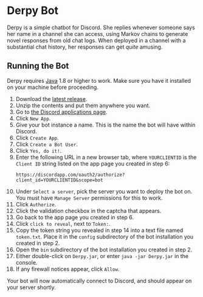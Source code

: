 # Derpy Bot

Derpy is a simple chatbot for Discord. She replies whenever someone says her name in a channel she can access, using
Markov chains to generate novel responses from old chat logs. When deployed in a channel with a substantial chat
history, her responses can get *quite* amusing.

## Running the Bot

Derpy requires [Java](https://java.com/en/download/index.html) 1.8 or higher to work. Make sure you have it installed on
your machine before proceeding.

1. Download the [latest release](../../releases/latest).
2. Unzip the contents and put them anywhere you want.
3. Go to [the Discord applications page](https://discordapp.com/developers/applications/me).
4. Click `New App`.
5. Give your bot instance a name. This is the name the bot will have within Discord.
6. Click `Create App`.
7. Click `Create a Bot User`.
8. Click `Yes, do it!`.
9. Enter the following URL in a new browser tab, where `YOURCLIENTID` is the `Client ID` string listed on the app page
you created in step 6:
   ```
   https://discordapp.com/oauth2/authorize?client_id=YOURCLIENTID&scope=bot
   ```
10. Under `Select a server`, pick the server you want to deploy the bot on. You must have `Manage Server` permissions
for this to work.
11. Click `Authorize`.
12. Click the validation checkbox in the captcha that appears.
13. Go back to the app page you created in step 6.
14. Click `click to reveal`, next to `Token:`.
15. Copy the token string you revealed in step 14 into a text file named `token.txt`. Place it in the `config`
subdirectory of the bot installation you created in step 2.
16. Open the `bin` subdirectory of the bot installation you created in step 2.
17. Either double-click on `Derpy.jar`, or enter `java -jar Derpy.jar` in the console.
18. If any firewall notices appear, click `Allow`.

Your bot will now automatically connect to Discord, and should appear on your server shortly.
